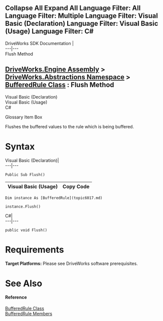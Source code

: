 Collapse All Expand All Language Filter: All  Language Filter: Multiple  Language Filter: Visual Basic (Declaration) Language Filter: Visual Basic (Usage) Language Filter: C#  
---  
DriveWorks SDK Documentation  |   
---|---  
Flush Method   
  
[DriveWorks.Engine Assembly](topic2156.md) > [DriveWorks.Abstractions Namespace](topic5939.md) > [BufferedRule Class](topic6017.md) : Flush Method  
---  
  
Visual Basic (Declaration)    
Visual Basic (Usage)    
C# 

Glossary Item Box

Flushes the buffered values to the rule which is being buffered. 

# Syntax

Visual Basic (Declaration)|   
---|---  
      
    
    Public Sub Flush()   
  
Visual Basic (Usage)| Copy Code  
---|---  
      
    
    Dim instance As [BufferedRule](topic6017.md)
     
    instance.Flush()  
  
C#|   
---|---  
      
    
    public void Flush()  
  
# Requirements

**Target Platforms:** Please see DriveWorks software prerequisites.

# See Also

#### Reference

[BufferedRule Class](topic6017.md)   
[BufferedRule Members](topic6018.md)


